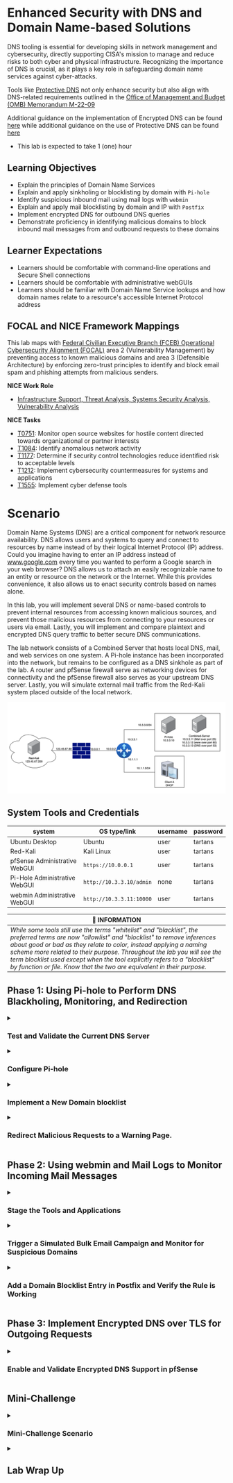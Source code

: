 # Enhanced Security with DNS and Domain Name-based Solutions

DNS tooling is essential for developing skills in network management and cybersecurity, directly supporting CISA's mission to manage and reduce risks to both cyber and physical infrastructure. Recognizing the importance of DNS is crucial, as it plays a key role in safeguarding domain name services against cyber-attacks.

Tools like <a href="https://www.ci.protectivedns.cisa.gov/" target="_blank">Protective DNS</a> not only enhance security but also align with DNS-related requirements outlined in the <a href="https://www.whitehouse.gov/wp-content/uploads/2022/01/M-22-09.pdf" target="_blank">Office of Management and Budget (OMB) Memorandum M-22-09</a>

Additional guidance on the implementation of Encrypted DNS can be found <a href="https://www.cisa.gov/news-events/news/cisa-publishes-encrypted-dns-implementation-guidance-federal-agencies" target="_blank">here</a> while additional guidance on the use of Protective DNS can be found <a href="https://www.cisa.gov/resources-tools/services/protective-domain-name-system-resolver" target="_blank">here</a>

 - This lab is expected to take 1 (one) hour

## Learning Objectives

 - Explain the principles of Domain Name Services
 - Explain and apply sinkholing or blocklisting by domain with `Pi-hole`
 - Identify suspicious inbound mail using mail logs with `webmin`
 - Explain and apply mail blocklisting by domain and IP with `Postfix`
 - Implement encrypted DNS for outbound DNS queries
 - Demonstrate proficiency in identifying malicious domains to block inbound mail messages from and outbound requests to these domains

## Learner Expectations

 - Learners should be comfortable with command-line operations and Secure Shell connections
 - Learners should be comfortable with administrative webGUIs
 - Learners should be familiar with Domain Name Service lookups and how domain names relate to a resource's accessible Internet Protocol address

## FOCAL and NICE Framework Mappings

This lab maps with <a href="https://www.cisa.gov/resources-tools/resources/federal-civilian-executive-branch-fceb-operational-cybersecurity-alignment-focal-plan" target="_blank">Federal Civilian Executive Branch (FCEB) Operational Cybersecurity Alignment (FOCAL)</a> area 2 (Vulnerability Management) by preventing access to known malicious domains and area 3 (Defensible Architecture) by enforcing zero-trust principles to identify and block email spam and phishing attempts from malicious senders.

**NICE Work Role**

- <a href="https://niccs.cisa.gov/workforce-development/nice-framework" target="_blank">Infrastructure Support, Threat Analysis, Systems Security Analysis, Vulnerability Analysis</a>

**NICE Tasks**

- <a href="https://niccs.cisa.gov/workforce-development/nice-framework" target="_blank">T0751</a>: Monitor open source websites for hostile content directed towards organizational or partner interests
- <a href="https://niccs.cisa.gov/workforce-development/nice-framework" target="_blank">T1084</a>: Identify anomalous network activity
- <a href="https://niccs.cisa.gov/workforce-development/nice-framework" target="_blank">T1177</a>: Determine if security control technologies reduce identified risk to acceptable levels
- <a href="https://niccs.cisa.gov/workforce-development/nice-framework" target="_blank">T1212</a>: Implement cybersecurity countermeasures for systems and applications
- <a href="https://niccs.cisa.gov/workforce-development/nice-framework" target="_blank">T1555</a>: Implement cyber defense tools

<!-- cut -->

# Scenario

Domain Name Systems (DNS) are a critical component for network resource availability. DNS allows users and systems to query and connect to resources by name instead of by their logical Internet Protocol (IP) address. Could you imagine having to enter an IP address instead of www.google.com every time you wanted to perform a Google search in your web browser? DNS allows us to attach an easily recognizable name to an entity or resource on the network or the Internet. While this provides convenience, it also allows us to enact security controls based on names alone.

In this lab, you will implement several DNS or name-based controls to prevent internal resources from accessing known malicious sources, and prevent those malicious resources from connecting to your resources or users via email. Lastly, you will implement and compare plaintext and encrypted DNS query traffic to better secure DNS communications.

The lab network consists of a Combined Server that hosts local DNS, mail, and web services on one system. A Pi-hole instance has been incorporated into the network, but remains to be configured as a DNS sinkhole as part of the lab. A router and pfSense firewall serve as networking devices for connectivity and the pfSense firewall also serves as your upstream DNS server. Lastly, you will simulate external mail traffic from the Red-Kali system placed outside of the local network.

![network-diagram-355051484.png](./img/network-diagram.png)

## System Tools and Credentials

| system | OS type/link |  username | password |
|--------|---------|-----------|----------|
| Ubuntu Desktop | Ubuntu |user | tartans|
| Red-Kali | Kali Linux | user | tartans |
| pfSense Administrative WebGUI | `https://10.0.0.1` | user | tartans |
| Pi-Hole Administrative WebGUI | `http://10.3.3.10/admin` | none | tartans |
| webmin Administrative WebGUI | `http://10.3.3.11:10000` | user | tartans |

| &#128270; INFORMATION |
|---|
|_While some tools still use the terms "whitelist" and "blacklist", the preferred terms are now "allowlist" and "blocklist" to remove inferences about good or bad as they relate to color, instead applying a naming scheme more related to their purpose. Throughout the lab you will see the term blocklist used except when the tool explicitly refers to a "blacklist" by function or file. Know that the two are equivalent in their purpose._ |


## Phase 1: Using Pi-hole to Perform DNS Blackholing, Monitoring, and Redirection

<details>
<summary>
<h3>Test and Validate the Current DNS Server</h3>
</summary>
<p>

1. Open the `Ubuntu-Desktop` and open the Terminal from the left-hand side menu:

![terminal-icon-1116920847.png](./img/terminal-icon.png)

Currently, the combined server offers DNS at IP address 10.3.3.13. You can perform DNS lookups by pointing directly to this IP as the name server. We will lookup the hostnames of the mail and web services installed on the combined server to verify their IP addresses match the network diagram and to verify that local DNS is working as intended. 

| &#128736; NSLOOKUP |
|---|
|_`nslookup` is a lookup tool that responds with the logical IP address of the requested resource. For example, if you looked up `www.google.com`, nslookup will query the DNS server and respond with the IP address for `www.google.com`._ |

2. (**Ubuntu-Desktop, Terminal**) In the terminal type the following command:

```
nslookup mail.lab.net 10.3.3.13
```

The command `nslookup` will perform a DNS query for the provided hostname, "mail.lab.net", from the DNS server at 10.3.3.13. The 

![s01-image1-1400398984.png](./img/s01-image1.png)

The DNS server responds with mail.lab.net's IP address of 10.3.3.11

3. (**Ubuntu-Desktop, Terminal**) Repeat the step above for the hostname "web.lab.net".

![s01-image2-1592338747.png](./img/s01-image2.png)

The DNS server responds with web.lab.net's IP address of 10.3.3.12

4. (**Ubuntu-Desktop, Terminal**) Finally, attempt one of these lookups without pointing to the nameserver of 10.3.3.13 explicitly. For example:

```
nslookup web.lab.net
```

This lookup will eventually timeout with an error that 10.3.3.10, our Pi-hole instance, is unreachable.

![s01-image3-1723772375.png](./img/s01-image3.png)

Let's investigate why.

5. (**Ubuntu-Desktop, Terminal**) View Ubuntu-Desktop's current DNS server settings by viewing the resolv.conf file. Use the sudo password of `tartans` if prompted.

```
sudo less /etc/resolv.conf
```

![s01-image3-269376697.png](./img/s01-image3.png)

The resolv.conf file lists the nameservers set for the system. In this case, our system is already configured to use the address of Pi-hole (10.3.3.10) by default. The reason our lookups fail is because Pi-hole is receiving requests directly and has not yet been configured to forward our requests to the DNS server. To close the resolv.conf file, press `Q` on your keyboard. 

The next section will explain Pi-hole in detail and walk you through the process for integrating Pi-hole into the DNS querying process.

</p>
</details>

<details>
<summary>
<h3>Configure Pi-hole</h3>
</summary>
<p>

| &#128736; PI-HOLE |
|---|
|_<a href="https://pi-hole.net/" target="_blank">Pi-hole</a> is an open-source proxy of sorts for DNS queries on the network. The lab systems are pre-configured to use Pi-hole as their primary DNS server. Pi-hole then forwards this request to the DNS server for processing. Pi-hole not only logs each request for later review but also affords the capability to sinkhole DNS queries that are destined for known malicious domains. Blackholing the query prevents it from ever being sent to the DNS server. In essence, Pi-hole has captured the request, marked it as disallowed, and sunk it. This protects the system or user making the query from reaching the malicious destination without manual intervention. Pi-hole is primarily used to block malicious ads within webpages. It can also be used to block domains and sites by name as well as redirect the user to an alternate site with additional DNS configurations._ |

*NOTE: It is normal that the default browser page of `https://skills.hub` will fail to load until you complete the following steps. Once you complete step 7, the page will load normally.*

1. (**Ubuntu-Desktop**) Open Firefox and browse to the Pi-hole administration webGUI at `http://10.3.3.10/admin`

2. (**Ubuntu-Desktop, Firefox**) Login with the password `tartans` at the Pi-hole login prompt. You do not need to specify a username.

![s01-image5-1396175829.png](./img/s01-image5.png)

Once logged in, you should see the Pi-hole Dashboard.

![s01-image6-452007333.png](./img/s01-image6.png)

| &#128270; INFORMATION |
|---|
|_The Pi-hole Dashboard provides several metrics for monitoring DNS queries across the network. Pi-hole keeps track of queries over time and by system.<br><br> - The Query Log page allows you to search for a specific domain or client name.<br> - The Adlists page allows you to point to or add your own Adlists for known malicious content to block.<br> - The Disable Blocking option allows you to temporarily or indefinitely suspend domain blocking.<br> - The Local DNS page allows you to add your own custom DNS responses for certain domains or resource lookups. This could be useful if you need to bypass your local DNS server to provide a different response._ |

3. (**Ubuntu-Desktop, Firefox**) First, you will configure the DNS server chain that Pi-hole will use to perform its queries. Click `Settings` entry from the left-side menu.

4. (**Ubuntu-Desktop, Firefox**) Next, click on the `DNS` tab at the top of the Settings menu.

5. (**Ubuntu-Desktop, Firefox**) Here you will configure the DNS servers that Pi-hole will query when it receives a request from a client system. In the `Upstream DNS Servers` section, enter `10.3.3.13` in the field for `Custom 1` and enter `10.0.0.1` in the field for `Custom 2`. Also check the box for each entry to enable it in the chain.

![s01-image7-1116663274.png](./img/s01-image7.png)

This configuration tells Pi-hole to first ask the DNS server at 10.3.3.13 to resolve queried names. If the local DNS server does not contain a record for the requested item, it will then ask the upstream DNS server running on pfSense at 10.0.0.1. If either responds with the IP address of the requested item, Pi-hole will respond to the requesting client.

6. (**Ubuntu-Desktop, Firefox**) Select the option in the Interface settings section to `Permit all origins` since we are using Pi-hole in a safe lab environment. This allows us to query Pi-hole for DNS requests from anywhere within our network.

![s01-image8-635246715.png](./img/s01-image8.png)

In a real-world setup, you might use multiple Pi-hole instances, one per network segment. Otherwise, firewall and network access control lists could be used to restrict who can make requests to Pi-hole.

7. (**Ubuntu-Desktop, Firefox**) Once you have made these changes, scroll down to the bottom of the DNS settings page and click the blue `Save` button.

8. (**Ubuntu-Desktop, Terminal**) Return to the Terminal or open a new instance if necessary. Perform a new lookup like before, but this time, do not point to the DNS server at 10.3.3.13. Allow Pi-hole to respond on its behalf.

```
nslookup web.lab.net
```

![s01-image9-496353110.png](./img/s01-image9.png)

This time the lookup succeeds, and you will notice that the responding server is the address of Pi-hole, 10.3.3.10. This also has the added benefit of obfuscating the actual DNS server's IP address, which could provide additional security benefits.

Now that DNS is forwarding properly through Pi-hole, you can implement and test a blocked domain resource lookup.

</p>
</details>


<details>
<summary>
<h3>Implement a New Domain blocklist</h3>
</summary>
<p>

For the purpose of this lab a simple web site has been configured at `web.lab.net`.

1. (**Ubuntu-Desktop, Firefox**) In Firefox, open a new tab and browse to the local website at `web.lab.net`.

![s01-image10-705250240.png](./img/s01-image10.png)

You will see three tabs across the top of the page. Feel free to explore these pages.

 - The Home page is the landing page
 - The Ads page will display two example advertisements within the page
 - The Warning page will be used in the next section of the lab

2. (**Ubuntu-Desktop, Firefox, Local Web Site**) Browse to the Ads page and notice there are two ads present: a "safe" ad and a malicious one.

![s01-image11-684212146.png](./img/s01-image11.png)

If the malicious ad was actually malicious, we may have been presented with inappropriate content or worse, the ad might contain scripts that triggered in the background without us knowing.

| &#129513; WEBPAGES |
|---|
|_When you browse to a webpage your system first requests and downloads the main HTML (Hypertext Markup Language) structure of the page. Then, based on the contents of the HTML page, your system will request and download any further content that might be hosted by an additional party or service, such as ad content. Examples of this might be iframes and other types of embedded content, like images and video._ |

3. (**Ubuntu-Desktop, Firefox, Local Web Site**) Right-click within the malicious ad's box and select `View Page Source`. You should see the HTML of the ad displayed in a new tab. Pay attention to the following section.

![s01-image12-1355282806.png](./img/s01-image12.png)

Note that the iframe for the malicious ad is pointing to `www.malicious-ad.com`.

Next, you will block this content using Pi-hole so that the request from your local system to the malicious domain is never made.

4. (**Ubuntu-Desktop, Firefox, Pi-hole Admin Page**) Return to the Firefox tab for Pi-hole's administration page or open a new tab and browse to `http://10.3.3.10/admin`. Use the password `tartans`, if needed, to login.

5. (**Ubuntu-Desktop, Firefox, Pi-hole Admin Page**) Click `Domains` tab from the left-side menu.

Here you can add malicious domains manually that are not part of an already published list.

**Knowledge Check Question 1:** *Review the domains currently in the blocklist and answer Knowledge Check Question 1 by submitting the full name of the domain.*


6. (**Ubuntu-Desktop, Firefox, Pi-hole Admin Page**) In the `Domain:` field add the domain name of the malicious ad, `www.malicious-ad.com`, and then click on `Add to Blacklist`.

![s01-image13-382523057.png](./img/s01-image13.png)

If we were sure that the entire domain of malicious-ad.com was unsafe, we could leave off the "www." and block the entire wildcard domain, meaning anything that ended in `malicious-ad.com` would also be blocked.

7. (**Ubuntu-Desktop, Firefox, New Tab**) In a new tab, browse to `http://www.malicious-ad.com`. What happens?


![s01-image14-1493941272.png](./img/s01-image14.png)

The page is now blocked because the request for the domain's lookup was also blocked. Thus, we never received the content from the malicious domain.

8. (**Ubuntu-Desktop, Terminal**) Return to the Terminal and perform a lookup for `www.malicious-ad.com`.

```
nslookup www.malicious-ad.com
```

![s01-image46-1212150708.png](./img/s01-image46.png)

The server responds with 0.0.0.0 as a null response due to the query for this domain being rejected by the blocklist.

9. (**Ubuntu-Desktop, Firefox, Local Web Site**) Return to the tab displaying the Ads page of the local web site and refresh the page. What happens? *Note that you may need to refresh the page a few times or wait for a minute or two before the cached page expires.*

![s01-image15-104874109.png](./img/s01-image15.png)

You should see that while the rest of the content is displayed for the page and the safe ad, the malicious ad's iframe content is now blocked.

10. (**Ubuntu-Desktop, Firefox, Pi-hole Admin Page**) Return to the tab displaying the Pi-Hole administration page. Click on the `Dashboard` and notice that the `Queries Blocked` visualization is now showing data. Note that your data will look different than the screenshow below.

![s01-image16-340751705.png](./img/s01-image16.png)

11. (**Ubuntu-Desktop, Firefox, Pi-hole Admin Page**) Click on the link in the `Queries Blocked` visualization marked with `List Blocked Queries`. Here you can track all the malicious domain requests that have been blocked.

![s01-image17-1543296315.png](./img/s01-image17.png)

Note that you can see which client or system in your environment made the requests. This data might be of value to understand trends or commonalities in user behaviors in order to implement further security controls to help prevent malicious content or actions on the network.

</p>
</details>

<details>
<summary>
<h3>Redirect Malicious Requests to a Warning Page.</h3>
</summary>
<p>

An additional step you could take for commonly requested malicious pages might be a redirection page to warn users that their attempt to request a resource was blocked and logged. You could also implement this with other networking devices that act as web proxies.

| &#128270; INFORMATION |
|---|
|_Pi-hole used to include a redirection page for every blocklisted domain request by default. However, with the prevalence of HTTPS, this would become harder to implement with Pi-hole alone since the request would redirect to an unencrypted HTTP page during an HTTPS request (causing the browser to drop the connection).<br><br>Network and web-based proxies are better suited at redirecting blocked requests to a warning page, but for the sake of this lab, we can achieve the same outcome by redirecting the queries at the Pi-hole DNS service level._ |

1. (**Ubuntu-Desktop, Firefox, Pi-hole Admin Page**) Click on the `Local DNS` tab from the left-side menu of the Pi-hole administration page and then click on `DNS Records` in the exposed menu listings.

2. (**Ubuntu-Desktop, Firefox, Pi-hole Admin Page**) In the `Domain:` field enter `www.malicious-ad.com` and in the `IP Address:` field enter `10.3.3.15`.

![s01-image18-982394761.png](./img/s01-image18.png)

This setting will automatically preempt any requests for `www.malicious-ad.com` to the DNS server and instead respond with the IP address of 10.3.3.15 for this resource. 

A website has been configured at 10.3.3.15 that provides the warning page.

3. (**Ubuntu-Desktop, Firefox, Pi-hole Admin Page**) Click on the `Domains` tab from the left-side menu.

4. (**Ubuntu-Desktop, Firefox, Pi-hole Admin Page**) For the time being, click on the green `Enabled` button next to the entry for `www.malicious-ad.com` so we can instead perform a redirection. This action will disable blocking of just this domain, otherwise the redirect would fail.

5. (**Ubuntu-Desktop, Firefox, New Tab**) In a new tab, browse again to `http://www.malicious-ad.com`. This time you should be redirected to the warning page hosted by 10.3.3.15 instead of seeing an error message.

![s01-image19-132351903.png](./img/s01-image19.png)

As you may have guessed, when redirecting lookups for the domain name only, we leave the possibility that someone could still retrieve the contents of `www.malicious-ad.com` by its IP address. If we were to redirect queries for a malicious domain in this manner, you would also want to block access to the domain at the firewall or other networking device. This would achieve both goals of informing the user that they attempted to access a malicious site and prevent access to the actual resource.

| &#129513; REDIRECTIONS |
|---|
|_Redirections could also be useful for redirecting general traffic destined for external resources. Since local DNS records typically only provide responses to queries about local resources, redirecting an external resource before the request leaves your network is a powerful security control. Think about the hype surrounding current Large Language Models such as chatGPT. If chatGPT was disallowed by policy, you could add a DNS query that might redirect a local user to an internal LLM instead of allowing them to browse to the official chatGPT site, or simply blocking it without an explanation._ |

#### Grading Check

(**Ubuntu-Desktop, Firefox, New Tab**) To check your work, browse to the grading page at `https://skills.hub/lab/tasks` or `(https://10.5.5.5/lab/tasks)` from the Ubuntu-Desktop. Click the `Submit/Re-Grade Tasks` button to trigger the grading checks. Refresh the results after a few moments to see your results.

These two checks will verify that you were able to achieve both results during your lab attempt.

![grading1-686496101.png](./img/grading1.png)

Grading Check 1: Successfully blocked traffic to `www.malicious-ad.com`
 - `www.malicious-ad.com` was added to the Domains blocklist in Pi-hole
 - Requests in the browser for `www.malicious-ad.com` were blocked by Pi-hole

Grading Check 2: Successfully redirected the traffic for `www.malicious-ad.com` to the warning page
 - A local DNS entry was added to redirect `www.malicious-ad.com` to 10.3.3.15
 - The entry for `www.malicious-ad.com` in the Domain blocklist was disabled
 - Browsing to `www.malicious-ad.com` redirects to the warning page at 10.3.3.15

`Copy the token or flag strings to the corresponding question submission field to receive credit.`

`You should complete all phase 1 tasks before moving on to phase 2.`

</p>
</details>

## Phase 2: Using webmin and Mail Logs to Monitor Incoming Mail Messages

<details>
<summary>
<h3>Stage the Tools and Applications</h3>
</summary>
<p>

| &#128736; SMTP |
|---|
|_The lab environment uses Postfix as its SMTP (Simple Mail Transport Protocol) mail server/service. Postfix is simple to setup, easy to use and affords the ability to allow or deny incoming mail messages based on source domain or client IP. Each mail service will differ. Commercial examples such as Microsoft Exchange and free-to-use public options such as Google or Yahoo mail have their own suite of security tools and options. You can apply the same concepts taught in this lab to other mail services and applications._|

You will begin by staging the various tools for this phase of the lab.

1. (**Ubuntu-Desktop, Firefox, New Tab**) Browse to the webmin webGUI at `http://10.3.3.11:10000`. Ignore and click through any certificate warnings. Use the username `user` and the password `tartans`.

![s01-image21-504652288.png](./img/s01-image21.png)

2. (**Ubuntu-Desktop, Firefox, webmin Landing Page**) Expand the `System` heading from the left side menu and click on `System Logs`.

![s01-image22-1947101837.png](./img/s01-image22.png)

3. (**Ubuntu-Desktop, Firefox, webmin System Logs Page**) Filter for only the mail.log file by selecting it from the dropdown and change the last log count to 25. This amount will be sufficient for our purposes.

![s01-image23-2002845928.png](./img/s01-image23.png)

The log entries contain useful information:
 - The `to=` entry lists the user the email message was sent to
 - The `from=` entry lists the sender's address, including a username and domain
 - The `client` entry will list the domain/host name of the client, if it can be resolved by DNS, and also its IP address

Review the logs currently in view. Do you notice anything suspicious? You should see multiple entries from a single source domain/client. This could be an indication of a spam or phishing campaign against users in your organization, albeit on a much smaller scale.

**Knowledge Check Question2:** *Based on the current mail logs, find the sender that has already sent messages to a user in your organization and submit this sender's full address in the corresponding question.*

4. (**Ubuntu-Desktop**) Open a new Terminal from the left-hand side menu: 
![terminal-icon-1116920847.png](./img/terminal-icon.png)

5. (**Ubuntu-Desktop, Terminal**) Connect to the Mail Server via Secure Shell (SSH), type and enter "Yes" when asked if you are sure you want to connect, and use the password `tartans` when asked:

```
ssh user@10.3.3.11
```

![s01-image24-189626732.png](./img/s01-image24.png)

The terminal's command prompt should change to the `user@combined-server` context, verifying that you are now interacting with the command line of the server.

![s01-image25-2014761851.png](./img/s01-image25.png)

</p>
</details>


<details>
<summary>
<h3>Trigger a Simulated Bulk Email Campaign and Monitor for Suspicious Domains</h3>
</summary>
</p>

| &#9888; NOTE |
|---|
|_The next few steps of the lab will require you to rotate between the various systems and tools in the following process loop:<br><br> - *Run a mail sending script on Red-Kali to send some test emails*<br> - *Identify the malicious domain using mail logs via webmin*<br> - *Modify the Postfix blocklist via SSH in the Terminal*<br> - *Re-run the mail sending script on Red-Kali to test the new blocklist rule(s)*<br> - *Review the results in the mail logs via webmin*<br><br>*Each instruction will be preceded by the system and application you need to be in before executing. Pay close attention to these marking as you complete each step.*_ |

1. Open the `Red-Kali` console and, if needed, log on with the credentials of `user` | `tartans`

2. (**Red-Kali**) Open the Terminal from the top menu bar.

You will use the Terminal to trigger a Python script that sends bulk email messages to users in your network. The script uses the following options that will be provided to you at each use:

 - `-s` : Specifies the sender's email address and domain
 - `-r` : Specifies the recipient's email address, or a file containing a list of recipient addresses
 - `-p` : Specifies the email server port
 - `-S` : Specifies the email server IP address
 - `-n` : Specifies how many emails to send the user, or user list
 - `-c` : Specifies the subject and body content of the message

3. (**Red-Kali, Terminal**) Execute the email script with the following command. You may use the clipboard feature to copy and paste the command or type it in full.

```
python3 send_mail1.py -s badguy@baddomain.com -r jsmith@lab.net -p 25 -S 123.45.67.89 -n 10 -c '{"subject":"Malicious Message","body":"This is the message"}'
```

![s01-image26-750092927.png](./img/s01-image26.png)

4. (**Ubuntu-Desktop, Firefox, webmin System Logs Page**) Return to the webmin tab and click the blue Filter button. You should notice that the mail logs have flagged the sender's username and domain, as well as the IP address of the client that sent the email.

![s01-image29-1121162808.png](./img/s01-image29.png)

Now we have enough information to create a blocklist by learning the domain of the user and the IP address of the sender.

</p>
</details>

<details>
<summary>
<h3>Add a Domain Blocklist Entry in Postfix and Verify the Rule is Working</h3>
</summary>
</p>

1. (**Ubuntu-Desktop, Terminal, SSH Session to Combined-Server**) Change directories to the Postfix directory.

```
cd /etc/postfix
```

| &#128204; REMINDER |
|---|
|_Postfix will use a file titled "blacklist", as this is preconfigured in the postfix settings. The term "blocklist" can be interchanged for the purpose of this file, though you should not change the filename itself, or the commands listed in the next section._ |

2. (**Ubuntu-Desktop, Terminal, SSH Session to Combined-Server**) Open the blocklist file for editing with the following command, using the password of `tartans` when prompted.

```
sudo nano /etc/postfix/blacklist
```

3. (**Ubuntu-Desktop, Terminal, SSH Session to Combined-Server**) Add the domain of the malicious sender, `baddomain.com` and also the IP address of the client for good measure, `123.45.67.202`. Use the structure already provided in the file and enter each item on its own line.

```
baddomain.com   REJECT
123.45.67.202   REJECT
```

![s01-image30-240839757.png](./img/s01-image30.png)

4. (**Ubuntu-Desktop, Terminal, SSH Session to Combined-Server**) Press `CTRL+X` to save, type and enter `Y` to confirm, and then press `Enter` to confirm the same filename.

This will update our blocklist file but there is one more step to ensure Postfix can act upon it. You must use the `postmap` command to process the names and addresses in the blocklist file into a more efficient data structure for Postfix to use when processing incoming messages. To do this, you will use the hashing option with postmap.

5. (**Ubuntu-Desktop, Terminal, SSH Session to Combined-Server**) Enter the following command to process your blocklist file, where `hash` is the selected conversion type and `blacklist` is the name of the file to process.

```
sudo postmap hash:blacklist
```

If successful, the process will create a file called `blacklist.db` in the same directory. You can view whether this file exists with the `ls` command.

![s01-image31-394589879.png](./img/s01-image31.png)

| &#128270; INFORMATION |
|---|
|_Postfix has been pre-configured to leverage this blocklist when processing client, sender, and recipient rules. Client rules apply directly to the domain/IP of the client sending a message. Sender rules apply directly to the username and domain address in the "from" line of the message. Recipient rules apply to the username and domain address in the "To" line of the message. While you could apply different rule files to each item, the lab applies the same blocklist to all 3 since the needs are aligned._ |

Now you are ready to rerun the mail script from Red-Kali and test whether the messages are blocked.

6. (**Red-Kali, Terminal**) Return to the Red-Kali system, but this time execute the email script using `send_mail2.py`. You can simply press the Up arrow within the terminal, change the script filename from `send_mail1.py` to `send_mail2.py`, and press `Enter` to run the same script again. The full command, should you need it, is:

```
python3 send_mail2.py -s badguy@baddomain.com -r jsmith@lab.net -p 25 -S 123.45.67.89 -n 10 -c '{"subject":"Malicious Message","body":"This is the message"}'
```

This script uses a different IP address for the client than before. This lets us test if domain blocking is working by itself.

Notice in the failure message that the sender address was rejected due to the bad domain of `baddomain.com`.

![s01-image32-15907769.png](./img/s01-image32.png)

7. (**Ubuntu-Desktop, Firefox, webmin System Logs Page**) Return to the webmin tab and click the blue `Filter` button again to refresh the results. You can confirm that these attempts were indeed blocked with the message `Sender address rejected`, even though the IP address of the client was changed to 123.45.67.201.

![s01-image47-1066267674.png](./img/s01-image47.png)

This validates that even though the sender used a different address than 123.45.67.202, the incoming mail was still blocked based solely on the domain of the sender's address including badddomain.com.

Let's next validate that we can also block incoming messages by IP address.

8. (**Red-Kali, Terminal**) Let's test that we can also block by that suspicious IP address `123.45.67.202`. This time you will use `send_mail3.py` to test the original IP address but use a different and allowed sender address domain.

You can simply press the Up arrow within the terminal, change the script filename from `send_mail2.py` to `send_mail3.py`, change the sender address from `badguy@baddomain.com` to `badguy@gooddomain.com`, and press `Enter` to run the same script again. The full command, should you need it, is:

```
python3 send_mail3.py -s badguy@gooddomain.com -r jsmith@lab.net -p 25 -S 123.45.67.89 -n 10 -c '{"subject":"Malicious Message","body":"This is the message"}'
```

Notice the same failure message as before.

![s01-image33-296360553.png](./img/s01-image33.png)

9. (**Ubuntu-Desktop, Firefox, webmin System Logs Page**) Return to the webmin tab and click the blue `Filter` button again to refresh the results. You can confirm that these attempts were indeed blocked with the message `Client host rejected`, even though the domain was changed to `gooddomain.com`.

![s01-image34-1240459179.png](./img/s01-image34.png)

This validates that even though the sender used a different domain than baddomain.com, the incoming mail was still blocked based solely on the IP address of the sender's client system.

The ability to monitor incoming mail messages for any suspicious sender domains is a crucial integration with domain name-based security controls. The additional flexibility to also block a sender by IP address adds another layer of protection if the domain ever changes but the source IP does not. Blocking by IP also helps prevent spoofed senders from getting through.

#### Grading Check

(**Ubuntu-Desktop, Firefox, New Tab**) To check your work, browse to the grading page at `https://skills.hub/lab/tasks` or `(https://10.5.5.5/lab/tasks)` from the Ubuntu-Desktop. Click the `Submit/Re-Grade Tasks` button to trigger the grading checks. Refresh the results after a few moments to see your results.

![s01-image50-161114832.png](./img/s01-image50.png)

Grading Check 3: Successfully implement a mailing blocklist for the domain `baddomain.com` and the IP address `123.45.67.202`
 - Incoming mail messages sent from anything@baddomain.com are denied or were denied at least once based on the mail logs, regardless of the IP address of the client
 - Incoming mail messages sent from 123.45.67.202 are denied or were denied at least once based on the mail logs, regardless of the domain of the sender

`Copy the token or flag strings to the corresponding question submission field to receive credit.`

`You should complete all phase 2 tasks before moving on to phase 3.`

</p>
</details>

## Phase 3: Implement Encrypted DNS over TLS for Outgoing Requests

<details>
<summary>
<h3>Enable and Validate Encrypted DNS Support in pfSense</h3>
</summary>
</p>

| &#128270; INFORMATION |
|---|
|_As you will see in the upcoming steps, DNS requests are not encrypted when using the standard UDP port of 53. The current DNS server is not encrypting our local requests. This means every domain or resource that you look up is visible to anyone sniffing your local network traffic.<br><br>It is relatively uncommon to need to encrypt local DNS traffic that never leaves your network. DNS queries leaving your network in cleartext can expose the resources, domains, and websites that you frequent to others. This information could be used to craft higher quality phishing emails and provides more information about the users of a network and their behaviors. This also exposes the traffic to adversary-in-the-middle or spoofing attacks.<br><br>Encrypting outbound DNS is a smart move that can help hide tour DNS queries from network traffic analyzers, without sacrificing functionality or efficiency._ |

pfSense has been serving as our simulated upstream DNS server within the lab environment. Implementing encrypted DNS is typically something that your service provider, VPN/proxy service, or IT staff would already provide. However, it's a valuable lesson to see it in action and validate that you cannot view the same information in a packet capture.

| &#129513; KEY POINT - UPSTREAM DNS |
|---|
|_A local DNS server will query an upstream DNS server when it cannot resolve a domain name. Commonly the upstream DNS server is outside of your local network and hosted by your internet service provider (ISP) or another third-party on the public internet. In steps 1 through 4 you will be enabling services to support encrypted DNS within the lab environment. Typically these configurations would already be implemented by the upstream DNS provider if DNS encryption is available._ |

1. (**Ubuntu-Desktop, Firefox, New Tab**) Browse to the pfSense Admin webGUI at `https://10.0.0.1`, ignore and bypass any certificate warnings, and login with the credentials: `user` | `tartans`

2. (**Ubuntu-Desktop, Firefox, pfSense Admin webGUI**) Click on the `Services` tab and select `DNS Resolver`.

![s01-image35-178364480.png](./img/s01-image35.png)

You will be presented with the settings for the upstream DNS resolver.

3. (**Ubuntu-Desktop, Firefox, pfSense Admin webGUI**) Make the following modifications as you scroll down the page, enabling Secure Shell/Transport Layer Security (SSL/TLS) encryption support for DNS.

 - Check the box next to `Enable SSL/TLS Service`

![s01-image36-420550788.png](./img/s01-image36.png)

 - Change the `SSL/TLS Certificate` to `Encrypted DNS` from the dropdown menu. This file was pre-generated for you. If a certificate did not already exist, you would need to create one in order to complete the TLS handshake (an example of this is provided at the end of this step).

![s01-image37-583682002.png](./img/s01-image37.png)

 - Note the SSL/TLS Listen port of `853` but do not change it. This is the default/standard port for DNS over TLS.

 - Scroll down further to the `Custom options` field and add the following lines beneath the existing lines, but do not remove any of the existing lines. This tells the service which files to use for the TLS certificate and key.

  ```
  tls-service-key: "/var/unbound/encrypteddns.key"
  tls-service-pem: "/var/unbound/encrypteddns.pem"
  ```

![s01-image38-478183555.png](./img/s01-image38.png)

Again, the certificate (.pem) and key files were pregenerated for you and are already placed at the listed location on the firewall's file system.

| &#128270; INFORMATION |
|---|
|_To create the TLS certificate files you could use the following command: `openssl req -newkey rsa:2048 -nodes -keyout newtlskey.key -x509 -days 365 -out newtlspem.pem`. these files are ready for use as soon as they are generated. Once generated, simply copy the files to the required system and point to them in any configuration files that require them._ |

4. (**Ubuntu-Desktop, Firefox, pfSense Admin webGUI**) Review that you have correctly made all the changes listed in the step above and click the blue `Save` button. Afterwards, scroll to the top of the page and click the green `Apply Changes` button as well.

![s01-image39-1323511567.png](./img/s01-image39.png)

You will see a new message at the top of the page that states that the changes have been applied successfully.

Time to test whether our changes were successful.

5. (**Ubuntu-Desktop, Terminal**) Open a new Terminal like before and use the `dig` command, which supports encrypted lookups, to perform a lookup of our old friend, `www.malicious-ad.com`; this time using the encrypted method over TLS.

With the dig command you can specify the DNS server, 10.0.0.1, the server's port, 853, and that you want to use TLS.

```
dig @10.0.0.1 -p 853 +tls www.malicious-ad.com
```

![s01-image44-209669864.png](./img/s01-image44.png)

If you see the response above then DNS over TLS is working properly. If you receive an error stating "no servers could be reached," go back and double check that the pfSense DNS Resolver settings match the steps above and that they have been properly saved and applied. Then try again.

6. (**Ubuntu-Desktop, Terminal**) Open a second Terminal like before and open Wireshark with the following command. We use the `sudo` option here rather than simply opening the application because Wireshark requires root or administrator privileges in order to sniff traffic. Leave this terminal window open as closing it will also close Wireshark.

Use the password of `tartans` if prompted.


```
sudo wireshark
```

Wireshark should then launch normally. 

7. (**Ubuntu-Desktop, Wireshark**) Double-click on the `ens32` interface listing and then Wireshark will start sniffing traffic on this interface.

![s01-image40-1208603183.png](./img/s01-image40.png)

8. (**Ubuntu-Desktop, Wireshark**) In the Filter field (where it says "Apply a display filter"), type `dns and ip.addr == 10.0.0.1` and press Enter to apply the filter. This filter makes it so we only see DNS requests made to the upstream DNS server (pfSense) at 10.0.0.1.

![s01-image41-978823293.png](./img/s01-image41.png)

Since we have not sent any requests to the DNS Resolver since starting the capture, seeing 0 packets present is normal.

9. (**Ubuntu-Desktop, Terminal**) Back in the Terminal not running Wireshark, perform a standard DNS lookup for `www.malicious-ad.com`.

```
nslookup www.malicious-ad.com 10.0.0.1
```

10. (**Ubuntu-Desktop, Wireshark**) Return to Wireshark and you should see the packets generated for this traffic. 

![s01-image42-416700790.png](./img/s01-image42.png)

Notice that several pieces of information are visible:
 - The queried domain/site of `www.malicious-ad.com`
 - The DNS server's response of `123.45.67.201`

11. (**Ubuntu-Desktop, Wireshark**) Click into the Filter field again and this time change the filter to `tcp.port == 853` to filter for only encrypted DNS over TLS traffic. You do not need to stop or restart the capture.

![s01-image43-145751740.png](./img/s01-image43.png)

12. (**Ubuntu-Desktop, Terminal**) Return to the Terminal not running Wireshark and rerun the dig lookup over TLS.

```
dig @10.0.0.1 -p 853 +tls www.malicious-ad.com
```

13. (**Ubuntu-Desktop, Wireshark**) Return to Wireshark and you should see the packets generated for this traffic. 

![s01-image45-974999469.png](./img/s01-image45.png)

This time, you will see many more packets due to the overhead heavy nature of TCP versus DNS' standard UDP protocol.

 - The first three packets in the sequence initiate the TCP three-way handshake of SYN->SYNACK -> ACK to establish the connection.
 - The next packet initiates the TLS connection and starts by specifying the cipher used to encrypt the traffic.
 - Eventually the connection is closed once the query is returned.

Notice that nowhere in the `Info` field is the requested resource name or IP address revealed. This means that if a bad actor were to sniff this DNS traffic they still would not gain any insight into the types of domains or resources that users are asking about.

#### Grading Check

(**Ubuntu-Desktop, Firefox, New Tab**) To check your work, browse to the grading page at `https://skills.hub/lab/tasks` or `(https://10.5.5.5/lab/tasks)` from the Ubuntu-Desktop. Click the `Submit/Re-Grade Tasks` button to trigger the grading checks. Refresh the results after a few moments to see your results.

![s01-image51-289966472.png](./img/s01-image51.png)

Grading Check 4: Successfully implement DNS over TLS at the pfSense firewall
 - DNS over TLS is working properly in the pfSense DNS Resolver
 - DNS requests over TLS are returning the correct information

`Copy the token or flag strings to the corresponding question submission field to receive credit.`

`You should complete all phase 3 tasks before moving on to the mini-challenge.`

</p>
</details>

## Mini-Challenge

<details>
<summary>
<h3>Mini-Challenge Scenario</h3>
</summary>
<p>

For the mini-challenge, your objective is to review mail logs and then add the malicious domains present to both the Postfix and Pi-hole blocklists.

To do this, a mailing script has been created for you.

1. Return to the **Red-Kali** console and open a Terminal.

2. (**Red-Kali, Terminal**) Execute the mini-challenge mail script with the following command:

```
python3 /home/user/minichallenge.py
```

![s01-image49-1998811457.png](./img/s01-image49.png)

The script will send several emails to your mail server. It will randomly select two malicious domains from a list and randomly select the recipients, so your output will look different from the screenshot above. You can run this script as many times as needed to test your work.

*A solution guide link is available following the grading section, should you need it.*

### Mini-challenge Objectives

Once the email script has been executed, you must do the following. Draw on your previous experience in the lab and apply the same concepts to the mini-challenge objectives:

 - 1. Review the mail logs using webmin and identify **two(2)** malicious sender domains. The malicious domains will send several email messages to multiple recipients in your organization. Remember to note only the domain portion of these addresses (i.e. everything after the @ symbol).
 - 2. Add these malicious domains to the Postfix blocklist file and rebuild the hashed blocklist database afterwards. You do not need to block by IP address for the mini-challenge, only by domain. This will block any future emails from senders at these domains.
 - 3. Add these domains to Pi-hole's blocklisted domains to prevent users from requesting and browsing to these malicious domains in the future.

The grading server will use IP address 10.5.5.5 to validate whether the emails are blocked. You can ignore any mail log messages regarding this client IP address.

*NOTE: Before running the grading check you could trigger the minichallenge.py email script again and see if the corresponding malicious emails are blocked in the mail logs. You can also perform nslookups of the malicious domains and verify that pi-hole is blocking the requests by providing the 0.0.0.0 IP address in the response.*

#### Mini-Challenge Grading Check

(**Ubuntu-Desktop, Firefox, New Tab**) To check your work, browse to the grading page at `https://skills.hub/lab/tasks` or `(https://10.5.5.5/lab/tasks)` from the Ubuntu-Desktop. Click the `Submit/Re-Grade Tasks` button to trigger the grading checks. Refresh the results after a few moments to see your results.

![s01-image52-181877477.png](./img/s01-image52.png)

Grading Check 5: Successfully implement a mailing blocklist for the domains identified from the mail logs
 - Both domains are present in the Postfix blocklist file
 - Incoming mail messages sent from these domains are denied

Grading Check 6: Successfully blocked traffic to the domains identified from the mail logs
 - The malicious domains were added to the Domains blocklist in Pi-hole
 - DNS lookups for these domains will respond with the 0.0.0.0 address

`Copy the token or flag strings to the corresponding question submission field to receive credit.`

*Please attempt the mini-challenge as best you can, but if you get stuck you can use the solution guide found <a href="https://github.com/cisagov/prescup-challenges/tree/main/skilling-continuation-labs/network-segmentation-with-ics-or-hmi/solution/README.md" target="_blank">here</a> for assistance.*

</p>
</details>

<details>
<summary>
<h2>Lab Wrap Up</h2>
</summary>
<p>

### Conclusion

By completing this lab, you have become more familiar with leveraging DNS and name-based security controls to better protect your assets and users.

To recap:
 - You configured Pi-hole to proxy DNS requests made within your organization's network
 - You implemented a malicious domain blocklist and redirect using Pi-hole's domain blocking and DNS features
 - You implemented a Postfix blocklist using domain and IP address information found within mail logs to block future mail messages from these sources
 - You configured the upstream DNS resolver on pfSense to serve DNS over TLS, further protecting outbound DNS requests by encrypting the traffic from traffic sniffers
 
Preventing unwanted access to external sites and blocking malicious or otherwise unwanted email messages certainly protects users, their systems, and the network. Malicious domains and email messages pose constant threats, but leveraging DNS and domain-based information to strengthen security—integrated within a defense-in-depth strategy—is essential for any organization.

### References

 - <a href="https://www.ci.protectivedns.cisa.gov/" target="_blank">Protective DNS</a>
 - <a href="https://www.cisa.gov/resources-tools/services/protective-domain-name-system-resolver" target="_blank">Protective DNS Resolver</a>
 - <a href="https://www.whitehouse.gov/wp-content/uploads/2022/01/M-22-09.pdf" target="_blank">Office of Management and Budget (OMB) Memorandum M-22-09</a>
 - <a href="https://www.cisa.gov/news-events/news/cisa-publishes-encrypted-dns-implementation-guidance-federal-agencies" target="_blank">Encrypted DNS</a>
 - <a href="https://pi-hole.net/" target="_blank">Pi-hole</a>
 - <a href="https://www.cisa.gov/resources-tools/resources/federal-civilian-executive-branch-fceb-operational-cybersecurity-alignment-focal-plan" target="_blank">Federal Civilian Executive Branch (FCEB) Operational Cybersecurity Alignment (FOCAL) Plan</a>
 - <a href="https://niccs.cisa.gov/workforce-development/nice-framework" target="_blank">NICE Framework</a>